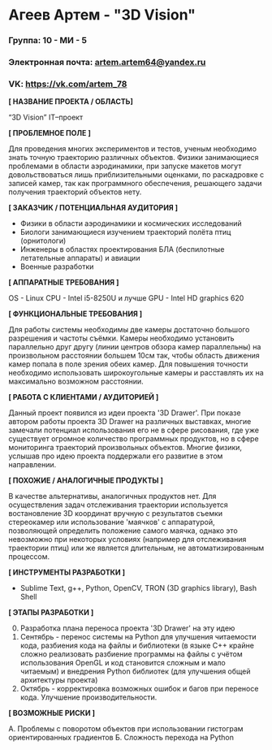 # Агеев Артем - "3D Vision"

### Группа: 10 - МИ - 5
### Электронная почта: artem.artem64@yandex.ru
### VK: https://vk.com/artem_78


**[ НАЗВАНИЕ ПРОЕКТА / ОБЛАСТЬ]**

“3D Vision”
IT–проект

**[ ПРОБЛЕМНОЕ ПОЛЕ ]**

Для проведения многих экспериментов и тестов, ученым необходимо знать точную траекторию различных объектов. Физики занимающиеся проблемами в области аэродинамики, при запуске макетов могут довольствоваться лишь приблизительными оценками, по раскадровке с записей камер, так как программного обеспечения, решающего задачи получения траекторий объектов нету.

**[ ЗАКАЗЧИК / ПОТЕНЦИАЛЬНАЯ АУДИТОРИЯ ]**
 
 * Физики в области аэродинамики и космических исследований
 * Биологи занимающиеся изучением траекторий полёта птиц (орнитологи)
 * Инженеры в областях проектирования БЛА (беспилотные летательные аппараты) и авиации
 * Военные разработки
 
**[ АППАРАТНЫЕ ТРЕБОВАНИЯ ]** 

OS - Linux
CPU - Intel i5-8250U и лучше
GPU - Intel HD graphics 620

**[ ФУНКЦИОНАЛЬНЫЕ ТРЕБОВАНИЯ ]**

Для работы системы необходимы две камеры достаточно большого разрешения и частоты съёмки. Камеры необходимо установить параллельно друг другу (линии центров обзора камер параллельны) на произвольном расстоянии большем 10см так, чтобы область движения камер попала в поле зрения обеих камер. Для повышения точности необходимо использовать широкоугольные камеры и расставлять их на максимально возможном расстоянии.

 **[ РАБОТА С КЛИЕНТАМИ / АУДИТОРИЕЙ ]**
 
Данный проект появился из идеи проекта '3D Drawer'. При показе автором работы проекта 3D Drawer на различных выставках, многие замечали потенциал использования его не в сфере рисования, где уже существует огромное количество программных продуктов, но в сфере мониторинга траекторий произвольных объектов. Многие физики, услышав про идею проекта поддержали его развитие в этом направлении.

**[ ПОХОЖИЕ / АНАЛОГИЧНЫЕ ПРОДУКТЫ ]**

В качестве альтернативы, аналогичных продуктов нет. Для осуществления задач отслеживания траектории используется востановление 3D координат вручную с результатов съемки стереокамер или использование 'маячков' с аппаратурой, позволяющей определить положение самого маячка, однако это невозможно при некоторых условиях (например для отслеживания траектории птиц) или же является длительным, не автоматизированным процессом.

**[ ИНСТРУМЕНТЫ РАЗРАБОТКИ ]**

* Sublime Text, g++, Python, OpenCV, TRON (3D graphics library), Bash Shell

**[ ЭТАПЫ РАЗРАБОТКИ ]**

0) Разработка плана переноса проекта '3D Drawer' на эту идею
1) Сентябрь - перенос системы на Python для улучшения читаемости кода, разбиения кода на файлы и библиотеки (в языке C++ крайне сложно реализовать разбиение программы на файлы с учётом использования OpenGL и код становится сложным и мало читаемым) и внедрения Python библиотек (для улучшения общей архитектуры проекта)
2) Октябрь - корректировка возможных ошибок и багов при переносе кода. Улучшение производительности.

**[ ВОЗМОЖНЫЕ РИСКИ ]**

А. Проблемы с поворотом объектов при использовании гистограм ориентированных градиентов
Б. Сложность перехода на Python
